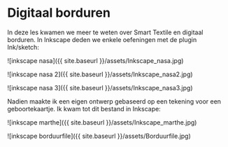 # Digitaal borduren

In deze les kwamen we meer te weten over Smart Textile en digitaal borduren.
In Inkscape deden we enkele oefeningen met de plugin Ink/sketch:

![inkscape nasa]({{ site.baseurl }}/assets/Inkscape_nasa.jpg) 

![inkscape nasa 2]({{ site.baseurl }}/assets/Inkscape_nasa2.jpg) 

![inkscape nasa 3]({{ site.baseurl }}/assets/Inkscape_nasa3.jpg)

Nadien maakte ik een eigen ontwerp gebaseerd op een tekening voor een geboortekaartje. Ik kwam tot dit bestand in Inkscape:

![inkscape marthe]({{ site.baseurl }}/assets/Inkscape_marthe.jpg) 

![inkscape borduurfile]({{ site.baseurl }}/assets/Borduurfile.jpg)
